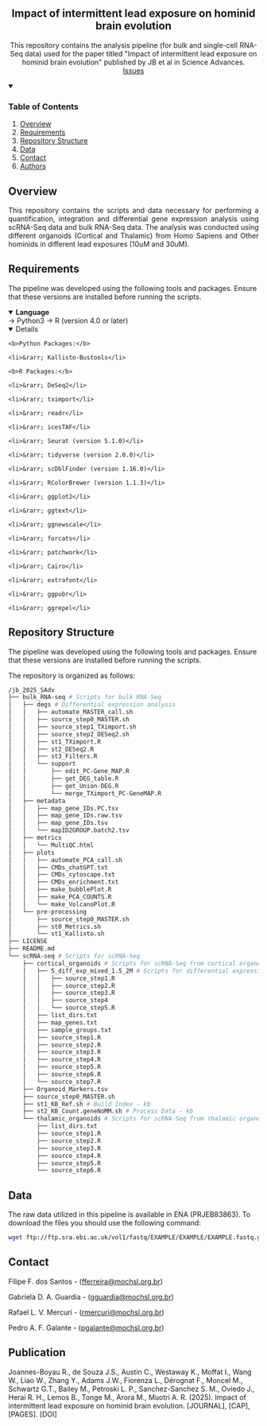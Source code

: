 <br />
<p align="center">
  <h2 align="center">Impact of intermittent lead exposure on hominid brain evolution</h2>
  <p align="center">
    This repository contains the analysis pipeline (for bulk and single-cell RNA-Seq data) used for the paper titled "Impact of intermittent lead exposure on hominid brain evolution" published by JB et al in Science Advances.
    <br />
    <a href="https://github.com/galantelab/jb_2025_SAdv/issues">Issues</a>
  </p>
</p>

<!-- TABLE OF CONTENTS -->
<details open="open">
  <summary><h3>Table of Contents</h3></summary>
  <ol>
    <li><a href="#overview">Overview</a></li>
    <li><a href="#requirements">Requirements</a></li>
    <li><a href="#repository-structure">Repository Structure</a></li>
    <li><a href="#data">Data</a></li>
    <li><a href="#contact">Contact</a></li>
    <li><a href="#authors">Authors</a></li>
  </ol>
</details>

<!-- OVERVIEW -->
## Overview
<p align="justify"> This repository contains the scripts and data necessary for performing a quantification, integration and differential gene expression analysis using scRNA-Seq data and bulk RNA-Seq data. The analysis was conducted using different organoids (Cortical and Thalamic) from Homo Sapiens and Other hominids in different lead exposures (10uM and 30uM). </p>

<!-- REQUIREMENTS -->
## Requirements
The pipeline was developed using the following tools and packages. Ensure that these versions are installed before running the scripts.

<details open="open">
    <summary><b>Language</b></summary>
&rarr; Python3
&rarr; R (version 4.0 or later)
<details open="open">

    <b>Python Packages:</b>

	<li>&rarr; Kallisto-Bustools</li>

    <b>R Packages:</b>

	<li>&rarr; DeSeq2</li>

	<li>&rarr; tximport</li>

	<li>&rarr; readr</li>

	<li>&rarr; icesTAF</li>

	<li>&rarr; Seurat (version 5.1.0)</li>

	<li>&rarr; tidyverse (version 2.0.0)</li>

	<li>&rarr; scDblFinder (version 1.16.0)</li>

	<li>&rarr; RColorBrewer (version 1.1.3)</li>

	<li>&rarr; ggplot2</li>

	<li>&rarr; ggtext</li>

	<li>&rarr; ggnewscale</li>

	<li>&rarr; forcats</li>

	<li>&rarr; patchwork</li>

	<li>&rarr; Cairo</li>

	<li>&rarr; extrafont</li>

	<li>&rarr; ggpubr</li>

	<li>&rarr; ggrepel</li>
   <ol>
</details>

<!-- REPOSITORY STRUCTURE -->
## Repository Structure
The pipeline was developed using the following tools and packages. Ensure that these versions are installed before running the scripts.

The repository is organized as follows:
```bash
/jb_2025_SAdv
├── bulk_RNA-seq # Scripts for bulk RNA-Seq
│   ├── degs # Differential expression analysis
│   │   ├── automate_MASTER_call.sh
│   │   ├── source_step0_MASTER.sh
│   │   ├── source_step1_TXimport.sh
│   │   ├── source_step2_DESeq2.sh
│   │   ├── st1_TXimport.R
│   │   ├── st2_DESeq2.R
│   │   ├── st3_Filters.R
│   │   └── support
│   │       ├── edit_PC-Gene_MAP.R
│   │       ├── get_DEG_table.R
│   │       ├── get_Union-DEG.R
│   │       └── merge_TXimport_PC-GeneMAP.R
│   ├── metadata
│   │   ├── map_gene_IDs.PC.tsv
│   │   ├── map_gene_IDs.raw.tsv
│   │   ├── map_gene_IDs.tsv
│   │   └── mapID2GROUP.batch2.tsv
│   ├── metrics
│   │   └── MultiQC.html
│   ├── plots
│   │   ├── automate_PCA_call.sh
│   │   ├── CMDs_chatGPT.txt
│   │   ├── CMDs_cytoscape.txt
│   │   ├── CMDs_enrichment.txt
│   │   ├── make_bubblePlot.R
│   │   ├── make_PCA_COUNTS.R
│   │   └── make_VolcanoPlot.R
│   └── pre-processing
│       ├── source_step0_MASTER.sh
│       ├── st0_Metrics.sh
│       └── st1_Kallisto.sh
├── LICENSE
├── README.md
└── scRNA-seq # Scripts for scRNA-Seq
    ├── cortical_organoids # Scripts for scRNA-Seq from cortical organoids analysis
    │   ├── 5_diff_exp_mixed_1.5_2M # Scripts for differential expression analysis
    │   │   ├── source_step1.R
    │   │   ├── source_step2.R
    │   │   ├── source_step3.R
    │   │   ├── source_step4
    │   │   └── source_step5.R
    │   ├── list_dirs.txt
    │   ├── map_genes.txt
    │   ├── sample_groups.txt
    │   ├── source_step1.R
    │   ├── source_step2.R
    │   ├── source_step3.R
    │   ├── source_step4.R
    │   ├── source_step5.R
    │   ├── source_step6.R
    │   └── source_step7.R
    ├── Organoid_Markers.tsv
    ├── source_step0_MASTER.sh
    ├── st1_KB_Ref.sh # Build Index - kb
    ├── st2_KB_Count.geneNoMM.sh # Process Data - kb
    └── thalamic_organoids # Scripts for scRNA-Seq from thalamic organoids analysis
        ├── list_dirs.txt
        ├── source_step1.R
        ├── source_step2.R
        ├── source_step3.R
        ├── source_step4.R
        ├── source_step5.R
        └── source_step6.R
```

<!-- DATA -->
## Data
The raw data utilized in this pipeline is available in ENA (PRJEB83863). To download the files you should use the following command:
```bash
wget ftp://ftp.sra.ebi.ac.uk/vol1/fastq/EXAMPLE/EXAMPLE/EXAMPLE.fastq.gz
```

<!-- Contact -->
## Contact
Filipe F. dos Santos - (fferreira@mochsl.org.br)

Gabriela D. A. Guardia - (gguardia@mochsl.org.br)

Rafael L. V. Mercuri - (rmercuri@mochsl.org.br)

Pedro A. F. Galante - (pgalante@mochsl.org.br)

<!-- Publication -->
## Publication
Joannes-Boyau R., de Souza J.S., Austin C., Westaway K., Moffat I., Wang W., Liao W., Zhang Y., Adams J.W., 
Fiorenza L., Dérognat F., Moncel M., Schwartz G.T., Bailey M., Petroski L. P., Sanchez-Sanchez S. M., Oviedo J., 
Herai R. H., Lemos B., Tonge M., Arora M., Muotri A. R. (2025). Impact of intermittent lead exposure on hominid brain evolution. [JOURNAL], [CAP], [PAGES]. [DOI]
